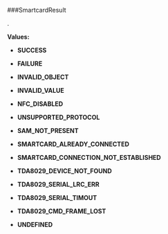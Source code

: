 ###SmartcardResult

.

**Values:**

* **SUCCESS**

* **FAILURE**

* **INVALID_OBJECT**

* **INVALID_VALUE**

* **NFC_DISABLED**

* **UNSUPPORTED_PROTOCOL**

* **SAM_NOT_PRESENT**

* **SMARTCARD_ALREADY_CONNECTED**

* **SMARTCARD_CONNECTION_NOT_ESTABLISHED**

* **TDA8029_DEVICE_NOT_FOUND**

* **TDA8029_SERIAL_LRC_ERR**

* **TDA8029_SERIAL_TIMOUT**

* **TDA8029_CMD_FRAME_LOST**

* **UNDEFINED**

